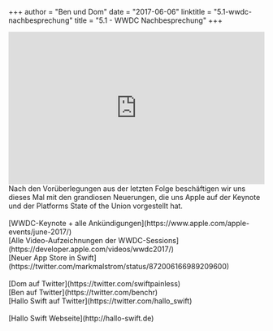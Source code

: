 +++
author = "Ben und Dom"
date = "2017-06-06"
linktitle = "5.1-wwdc-nachbesprechung"
title = "5.1 - WWDC Nachbesprechung"
+++

<iframe width="100%" height="300" scrolling="no" frameborder="no" src="https://w.soundcloud.com/player/?url=https%3A//api.soundcloud.com/tracks/326787902&amp;auto_play=false&amp;hide_related=true&amp;show_comments=true&amp;show_user=true&amp;show_reposts=false&amp;visual=true"></iframe>
<br>
Nach den Vorüberlegungen aus der letzten Folge beschäftigen wir uns dieses Mal mit den grandiosen Neuerungen, die uns Apple auf der Keynote und der Platforms State of the Union vorgestellt hat.<br>
<br>
[WWDC-Keynote + alle Ankündigungen](https://www.apple.com/apple-events/june-2017/)<br>
[Alle Video-Aufzeichnungen der WWDC-Sessions](https://developer.apple.com/videos/wwdc2017/)<br>
[Neuer App Store in Swift](https://twitter.com/markmalstrom/status/872006166989209600)<br>
<br>
[Dom auf Twitter](https://twitter.com/swiftpainless)<br>
[Ben auf Twitter](https://twitter.com/benchr)<br>
[Hallo Swift auf Twitter](https://twitter.com/hallo_swift)<br>
<br>
[Hallo Swift Webseite](http://hallo-swift.de)<br>
<br>